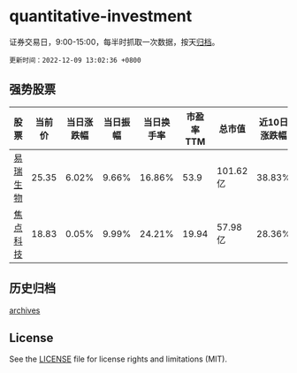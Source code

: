 # quantitative-investment

证券交易日，9:00-15:00，每半时抓取一次数据，按天[归档](archives)。

`更新时间：2022-12-09 13:02:36 +0800`

## 强势股票

|股票|当前价|当日涨跌幅|当日振幅|当日换手率|市盈率TTM|总市值|近10日涨跌幅|
|----|----|----|----|----|----|----|----|
|[易瑞生物](https://xueqiu.com/S/SZ300942)|25.35|6.02%|9.66%|16.86%|53.9|101.62亿|38.83%|
|[焦点科技](https://xueqiu.com/S/SZ002315)|18.83|0.05%|9.99%|24.21%|19.94|57.98亿|28.36%|

## 历史归档

[archives](archives)

## License

See the [LICENSE](LICENSE) file for license rights and limitations (MIT).